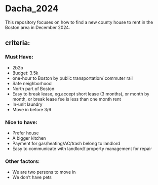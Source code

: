 # Dacha_2024

This repository focuses on how to find a new county house to rent in the Boston area in December 2024.

## criteria:

### Must Have:
- 2b2b
- Budget: 3.5k
- one-hour to Boston by public transportation/ commuter rail 
- Safe neighborhood
- North part of Boston 
- Easy to break lease, eg.accept short lease (3 months), or month by month, or break lease fee is less than one month rent 
- In-unit laundry 
- Move in before 3/6

### Nice to have:
- Prefer house 
- A bigger kitchen
- Payment for gas/heating/AC/trash belong to landlord 
- Easy to communicate with landlord/ property management for repair

### Other factors:
- We are two persons to move in
- We don’t have pets 
